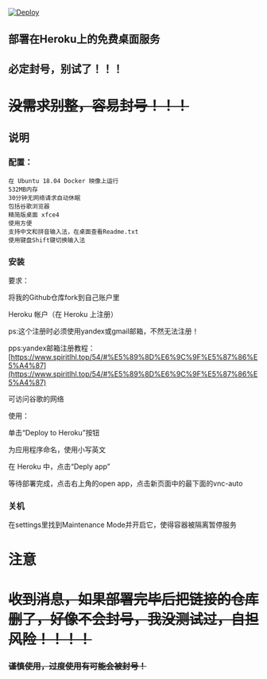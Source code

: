 [![Deploy](https://www.herokucdn.com/deploy/button.svg)](https://heroku.com/deploy)
## 部署在Heroku上的免费桌面服务

## 必定封号，别试了！！！

# ~~没需求别整，容易封号！！！~~

## 说明
### 配置：

    在 Ubuntu 18.04 Docker 映像上运行
    532MB内存
    30分钟无网络请求自动休眠
    包括谷歌浏览器
    精简版桌面 xfce4
    使用方便
    支持中文和拼音输入法，在桌面查看Readme.txt
    使用键盘Shift键切换输入法

### 安装
要求：

将我的Github仓库fork到自己账户里

Heroku 帐户（在 Heroku 上注册）

ps:这个注册时必须使用yandex或gmail邮箱，不然无法注册！

pps:yandex邮箱注册教程：[https://www.spiritlhl.top/54/#%E5%89%8D%E6%9C%9F%E5%87%86%E5%A4%87](https://www.spiritlhl.top/54/#%E5%89%8D%E6%9C%9F%E5%87%86%E5%A4%87)

可访问谷歌的网络

使用：

单击“Deploy to Heroku”按钮

为应用程序命名，使用小写英文

在 Heroku 中，点击“Deply app”

等待部署完成，点击右上角的open app，点击新页面中的最下面的vnc-auto

### 关机

在settings里找到Maintenance Mode并开启它，使得容器被隔离暂停服务

# 注意

# ~~收到消息，如果部署完毕后把链接的仓库删了，好像不会封号，我没测试过，自担风险！！！！~~

### ~~谨慎使用，过度使用有可能会被封号！~~
